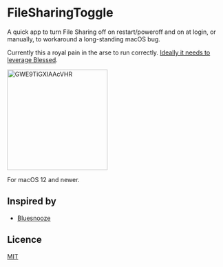 # FileSharingToggle

A quick app to turn File Sharing off on restart/poweroff and on at login, or manually, to workaround a long-standing macOS bug.

Currently this a royal pain in the arse to run correctly. [Ideally it needs to leverage Blessed](https://github.com/gingerbeardman/FileSharingToggle/issues/1).

<img width="233" alt="GWE9TiGXIAAcVHR" src="https://github.com/user-attachments/assets/dc4a8ced-cf7b-421b-97ab-1e7c78b12615">

For macOS 12 and newer.

## Inspired by

- [Bluesnooze](https://github.com/odlp/bluesnooze)

## Licence

[MIT](/LICENSE)
